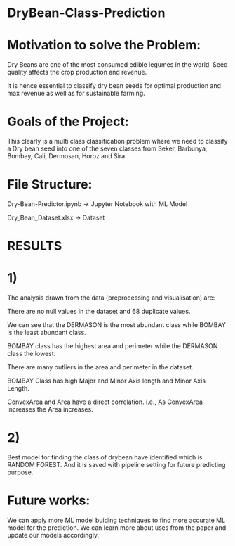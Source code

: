 # DryBean-Class-Prediction

# Motivation to solve the Problem:

Dry Beans are one of the most consumed edible legumes in the world. Seed quality affects the crop production and revenue.

It is hence essential to classify dry bean seeds for optimal production and max revenue as well as for sustainable farming.

# Goals of the Project:

This clearly is a multi class classification problem where we need to classify a Dry bean seed into one of the seven classes from Seker, Barbunya, Bombay, Cali, Dermosan, Horoz and Sira.


# File Structure:

Dry-Bean-Predictor.ipynb -> Jupyter Notebook with ML Model

Dry_Bean_Dataset.xlsx -> Dataset

# RESULTS
# 1) 
The analysis drawn from the data (preprocessing and visualisation) are:

There are no null values in the dataset and 68 duplicate values.

We can see that the DERMASON is the most abundant class while BOMBAY is the least abundant class.

BOMBAY class has the highest area and perimeter while the DERMASON class the lowest.

There are many outliers in the area and perimeter in the dataset.

BOMBAY Class has high Major and Minor Axis length and Minor Axis Length.

ConvexArea and Area have a direct correlation. i.e., As ConvexArea increases the Area increases.

# 2)
Best model for finding the class of drybean have identified which is RANDOM FOREST.
And it is saved with pipeline setting for future predicting purpose.

# Future works:

We can apply more ML model buiding techniques to find more accurate ML model for the prediction.
We can learn more about uses from the paper and update our models accordingly.



